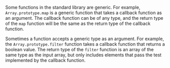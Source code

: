 Some functions in the standard library are generic. For example, `Array.prototype.map` is a generic function that takes a callback function as an argument. The callback function can be of any type, and the return type of the `map` function will be the same as the return type of the callback function.

Sometimes a function accepts a generic type as an argument. For example, the `Array.prototype.filter` function takes a callback function that returns a boolean value. The return type of the `filter` function is an array of the same type as the input array, but only includes elements that pass the test implemented by the callback function.
